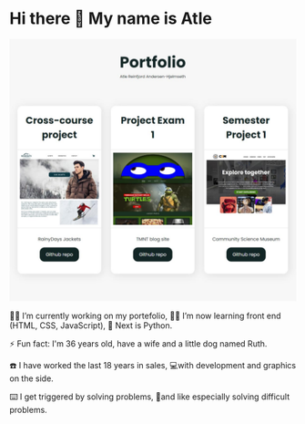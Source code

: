 # Hi there 👋 My name is Atle

![image](https://github.com/atlehjelmseth/atlehjelmseth/blob/main/images/portfolio.jpg)

👨‍💻 I’m currently working on my portefolio, 👨‍🎓 I’m now learning front end (HTML, CSS, JavaScript), 🤯 Next is Python.

⚡ Fun fact: I'm 36 years old, have a wife and a little dog named Ruth.

☎️ I have worked the last 18 years in sales, 💻with development and graphics on the side.

⌨️ I get triggered by solving problems, 🤯and like especially solving difficult problems.
